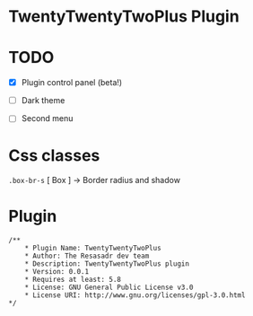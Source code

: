 # TwentyTwentyTwoPlus Plugin

# TODO
- [x] Plugin control panel (beta!)
- [ ] Dark theme
- [ ] Second menu


# Css classes

``` .box-br-s ``` [ Box ] -> Border radius and shadow

# Plugin
```
/**
    * Plugin Name: TwentyTwentyTwoPlus
    * Author: The Resasadr dev team
    * Description: TwentyTwentyTwoPlus plugin
    * Version: 0.0.1
    * Requires at least: 5.8
    * License: GNU General Public License v3.0
    * License URI: http://www.gnu.org/licenses/gpl-3.0.html
*/
```
